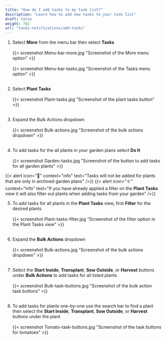 ```yaml
---
title: "How do I add tasks to my task list?"
description: "Learn how to add new tasks to your task list"
draft: false
weight: 702
url: "tasks-notifications/add-tasks"
---
```


1. Select **More** from the menu bar then select **Tasks**<br /><br />
{{< screenshot Menu-bar-more.jpg "Screenshot of the More menu option" >}}<br /><br />
{{< screenshot Menu-bar-tasks.jpg "Screenshot of the Tasks menu option" >}}<br /><br />

2. Select **Plant Tasks**<br /><br />
{{< screenshot Plant-tasks.jpg "Screenshot of the plant tasks button" >}}<br /><br />

3. Expand the Bulk Actions dropdown<br /><br />
{{< screenshot Bulk-actions.jpg "Screenshot of the bulk actions dropdown" >}}<br /><br />

4. To add tasks for the all plants in your garden plans select **Do It**<br /><br />
{{< screenshot Garden-tasks.jpg "Screenshot of the button to add tasks for all garden plants" >}}

{{< alert icon="🧄" context="info" text="Tasks will not be added for plants that are only in archived garden plans" />}}
{{< alert icon="🫑" context="info" text="If you have already applied a filter on the **Plant Tasks** view it will also filter out plants when adding tasks from your garden" />}}

5. To add tasks for all plants in the **Plant Tasks** view, first **Filter** for the desired plants<br /><br />
{{< screenshot Plant-tasks-filter.jpg "Screenshot of the filter option in the Plant Tasks view" >}}<br /><br />

6. Expand the **Bulk Actions** dropdown<br /><br />
{{< screenshot Bulk-actions.jpg "Screenshot of the bulk actions dropdown" >}}<br /><br />

7. Select the **Start Inside**, **Transplant**, **Sow Outside**, or **Harvest** buttons under **Bulk Actions** to add tasks for all listed plants<br /><br />
{{< screenshot Bulk-task-buttons.jpg "Screenshot of the bulk action task buttons" >}}<br /><br />

8. To add tasks for plants one-by-one use the search bar to find a plant then select the **Start Inside**, **Transplant**, **Sow Outside**, or **Harvest** buttons under the plant<br /><br />
{{< screenshot Tomato-task-buttons.jpg "Screenshot of the task buttons for tomatoes" >}}
